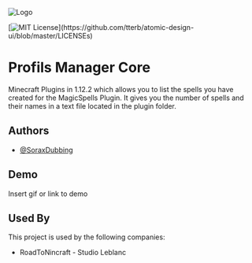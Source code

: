 
![Logo](https://dev-to-uploads.s3.amazonaws.com/uploads/articles/th5xamgrr6se0x5ro4g6.png)

[![MIT License](https://img.shields.io/apm/l/atomic-design-ui.svg?)](https://github.com/tterb/atomic-design-ui/blob/master/LICENSEs)


# Profils Manager Core

Minecraft Plugins in 1.12.2 which allows you to list the spells you have created for the MagicSpells Plugin.
It gives you the number of spells and their names in a text file located in the plugin folder.


## Authors

- [@SoraxDubbing](https://www.github.com/Sorax5)


## Demo

Insert gif or link to demo


## Used By

This project is used by the following companies:

- RoadToNincraft - Studio Leblanc

